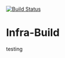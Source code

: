 [![Build Status](https://dev.azure.com/devopsorgin/myfirstprojectdevops/_apis/build/status/arvindrana81.Infra-Build?branchName=master)](https://dev.azure.com/devopsorgin/myfirstprojectdevops/_build/latest?definitionId=3&branchName=master)

# Infra-Build
testing
